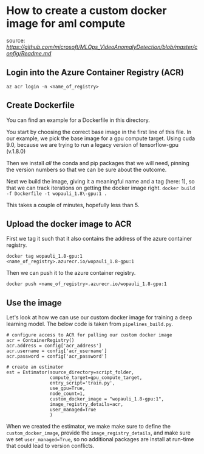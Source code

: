 # How to create a custom docker image for aml compute
source: _https://github.com/microsoft/MLOps_VideoAnomalyDetection/blob/master/config/Readme.md_

## Login into the Azure Container Registry (ACR)

`az acr login -n <name_of_registry>`

## Create Dockerfile

You can find an example for a Dockerfile in this directory. 

You start by choosing the correct base image in the first line of this file.  In our example, we pick the base image for a gpu compute target. Using cuda 9.0, because we are trying to run a legacy version of tensorflow-gpu (v.1.8.0)

Then we install *all* the conda and pip packages that we will need, pinning the version numbers so that we can be sure about the outcome.

Next we build the image, giving it a meaningful name and a tag (here: 1), so that we can track iterations on getting the docker image right.
`docker build -f Dockerfile -t wopauli_1.8\-gpu:1 .`

This takes a couple of minutes, hopefully less than 5.

## Upload the docker image to ACR

First we tag it such that it also contains the address of the azure container registry.

`docker tag wopauli_1.8-gpu:1 <name_of_registry>.azurecr.io/wopauli_1.8-gpu:1`

Then we can push it to the azure container registry.

`docker push <name_of_registry>.azurecr.io/wopauli_1.8-gpu:1`

## Use the image

Let's look at how we can use our custom docker image for training a deep learning model.  The below code is taken from `pipelines_build.py`.

```
# configure access to ACR for pulling our custom docker image
acr = ContainerRegistry()
acr.address = config['acr_address']
acr.username = config['acr_username']
acr.password = config['acr_password']

# create an estimator 
est = Estimator(source_directory=script_folder,
                compute_target=gpu_compute_target,
                entry_script='train.py', 
                use_gpu=True,
                node_count=1,
                custom_docker_image = "wopauli_1.8-gpu:1",
                image_registry_details=acr,
                user_managed=True
                )
```

When we created the estimator, we make make sure to define the `custom_docker_image`, provide the `image_registry_details`, and make sure we set `user_managed=True`, so no additional packages are install at run-time that could lead to version conflicts.
